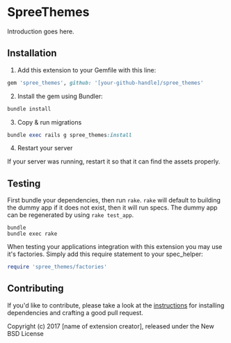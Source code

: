 SpreeThemes
==================

Introduction goes here.

## Installation

1. Add this extension to your Gemfile with this line:
  ```ruby
  gem 'spree_themes', github: '[your-github-handle]/spree_themes'
  ```

2. Install the gem using Bundler:
  ```ruby
  bundle install
  ```

3. Copy & run migrations
  ```ruby
  bundle exec rails g spree_themes:install
  ```

4. Restart your server

  If your server was running, restart it so that it can find the assets properly.

## Testing

First bundle your dependencies, then run `rake`. `rake` will default to building the dummy app if it does not exist, then it will run specs. The dummy app can be regenerated by using `rake test_app`.

```shell
bundle
bundle exec rake
```

When testing your applications integration with this extension you may use it's factories.
Simply add this require statement to your spec_helper:

```ruby
require 'spree_themes/factories'
```


## Contributing

If you'd like to contribute, please take a look at the
[instructions](CONTRIBUTING.md) for installing dependencies and crafting a good
pull request.

Copyright (c) 2017 [name of extension creator], released under the New BSD License
